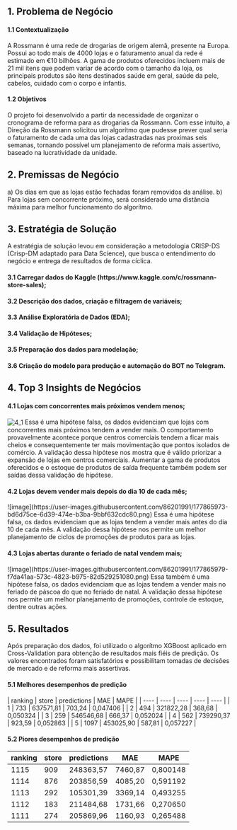 <h2>1. Problema de Negócio</h2>
<h4>1.1 Contextualização</h4>
A Rossmann é uma rede de drogarias de origem alemã, presente na Europa. Possui ao todo mais de 4000 lojas e o faturamento anual da rede é estimado em €10 bilhões. A gama de produtos oferecidos incluem mais de 21 mil itens que podem variar de acordo com o tamanho da loja, os principais produtos são itens destinados saúde em geral, saúde da pele, cabelos, cuidado com o corpo e infantis.

<h4>1.2 Objetivos</h4>
O projeto foi desenvolvido a partir da necessidade de organizar o cronograma de reforma para as drogarias da Rossmann. Com esse intuito, a Direção da Rossmann solicitou um algorítmo que pudesse prever qual seria o faturamento de cada uma das lojas cadastradas nas proximas seis semanas, tornando possível um planejamento de reforma mais assertivo, baseado na lucratividade da unidade.

<h2>2. Premissas de Negócio</h2>
a) Os dias em que as lojas estão fechadas foram removidos da análise.
b) Para lojas sem concorrente próximo, será considerado uma distância máxima para melhor funcionamento do algorítmo.

<h2>3. Estratégia de Solução</h2>
A estratégia de solução levou em consideração a metodologia CRISP-DS (Crisp-DM adaptado para Data Science), que busca o entendimento do negócio e entrega de resultados de forma cíclica.
<h4>3.1 Carregar dados do Kaggle (https://www.kaggle.com/c/rossmann-store-sales);</h4>
<h4>3.2 Descrição dos dados, criação e filtragem de variáveis;</h4>
<h4>3.3 Análise Exploratória de Dados (EDA);</h4>
<h4>3.4 Validação de Hipóteses;</h4>
<h4>3.5 Preparação dos dados para modelação;</h4>
<h4>3.6 Criação do modelo para produção e automação do BOT no Telegram.</h4>

<h2>4. Top 3 Insights de Negócios</h2>
<h4>4.1 Lojas com concorrentes mais próximos vendem menos;</h4>
<img align="center" alt="4_1" src="https://user-images.githubusercontent.com/86201991/177865941-b64f93d1-b1b5-40ff-84a5-475d768e2f6e.png" />
Essa é uma hipótese falsa, os dados evidenciam que lojas com concorrentes mais próximos tendem a vender mais. O comportamento provavelmente acontece porque centros comerciais tendem a ficar mais cheios e consequentemente ter mais movimentação que pontos isolados de comércio.
A validação dessa hipótese nos mostra que é válido priorizar a expansão de lojas em centros comerciais. Aumentar a gama de produtos oferecidos e o estoque de produtos de saída frequente também podem ser saídas dessa validação de hipótese.

<h4>4.2 Lojas devem vender mais depois do dia 10 de cada mês;</h4>
![image](https://user-images.githubusercontent.com/86201991/177865973-bd6d75ce-6d39-474e-b3ba-9bbf632cdc80.png)
Essa é uma hipótese falsa, os dados evidenciam que as lojas tendem a vender mais antes do dia 10 de cada mês.
A validação dessa hipótese nos permite um melhor planejamento de ciclos de promoções de produtos para as lojas.

<h4>4.3 Lojas abertas durante o feriado de natal vendem mais;</h4>
![image](https://user-images.githubusercontent.com/86201991/177865979-f7da41aa-573c-4823-b975-82d529251080.png)
Essa também é uma hipótese falsa, os dados evidenciam que as lojas tendem a vender mais no feriado de páscoa do que no feriado de natal.
A validação dessa hipótese nos permite um melhor planejamento de promoções, controle de estoque, dentre outras ações.

<h2>5. Resultados</h4>

Após preparação dos dados, foi utilizado o algorítmo XGBoost aplicado em Cross-Validation para obtenção de resultados mais fiéis de predição. Os valores encontrados foram satisfatórios e possibilitam tomadas de decisões de mercado e de reforma mais assertivas.

<h4>5.1 Melhores desempenhos de predição</h4>
| ranking | store  |  predictions  | MAE | MAPE |
| ---- | ---- | ---- | ---- | ---- |
| 1 | 733 | 637571,81 | 703,24 | 0,047406 |
| 2 | 494 | 321822,28 | 368,68 | 0,050324 |
| 3 | 259 | 546546,68 | 666,37 | 0,052024 |
| 4 | 562 | 739290,37 | 923,59 | 0,052863 |
| 5 | 1097 | 453025,90 | 587,81 | 0,057227 |

<h4>5.2 Piores desempenhos de predição</h4>

| ranking | store | predictions | MAE | MAPE |
| --- | --- | --- | --- | --- |
| 1115 | 909 | 248363,57 | 7460,87 | 0,800148 |
| 1114 | 876 | 203856,59 | 4085,20 | 0,591192 |
| 1113 | 292 | 105301,39 | 3369,14 | 0,493255 |
| 1112 | 183 | 211484,68 | 1731,66 | 0,270650 |
| 1111 | 274 | 205869,96 | 1160,93 | 0,265488 |
